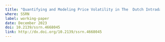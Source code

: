 ```yaml
---
title: "Quantifying and Modeling Price Volatility in The  Dutch Intraday Electricity Market"
where: SSRN
label: working-paper
date: December 2023
doi: 10.2139/ssrn.4668045
link: http://dx.doi.org/10.2139/ssrn.4668045
---
```

